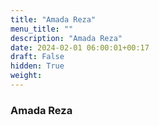 ```yaml
---
title: "Amada Reza"
menu_title: ""
description: "Amada Reza"
date: 2024-02-01 06:00:01+00:17
draft: False
hidden: True
weight:
---
```

### Amada Reza


